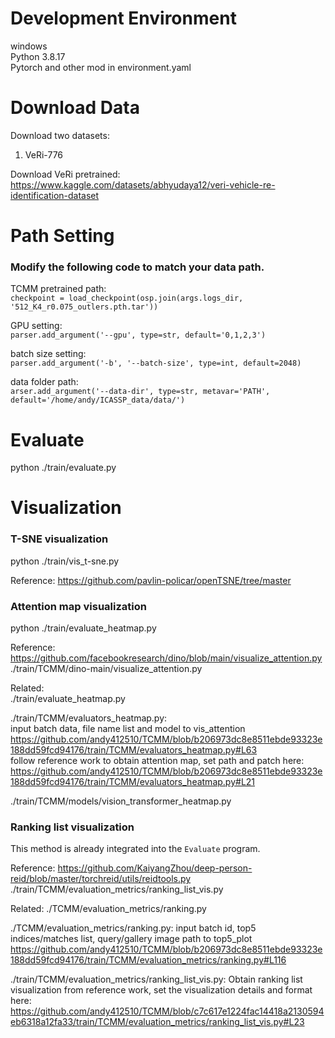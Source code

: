 # Development Environment
windows  
Python 3.8.17  
Pytorch
and other mod in environment.yaml
# Download Data
Download two datasets:  
1. VeRi-776
    
Download VeRi pretrained:  
https://www.kaggle.com/datasets/abhyudaya12/veri-vehicle-re-identification-dataset

# Path Setting 
### Modify the following code to match your data path.
TCMM pretrained path:  
`checkpoint = load_checkpoint(osp.join(args.logs_dir, '512_K4_r0.075_outlers.pth.tar'))`

GPU setting:  
`parser.add_argument('--gpu', type=str, default='0,1,2,3')`

batch size setting:  
`parser.add_argument('-b', '--batch-size', type=int, default=2048)`

data folder path:  
`arser.add_argument('--data-dir', type=str, metavar='PATH', default='/home/andy/ICASSP_data/data/')` 

# Evaluate
python ./train/evaluate.py

# Visualization
### T-SNE visualization
python ./train/vis_t-sne.py  

Reference: https://github.com/pavlin-policar/openTSNE/tree/master  

### Attention map visualization
python ./train/evaluate_heatmap.py  

Reference: https://github.com/facebookresearch/dino/blob/main/visualize_attention.py  
./train/TCMM/dino-main/visualize_attention.py  

Related:  
./train/evaluate_heatmap.py  

./train/TCMM/evaluators_heatmap.py:  
input batch data, file name list and model to vis_attention  
https://github.com/andy412510/TCMM/blob/b206973dc8e8511ebde93323e188dd59fcd94176/train/TCMM/evaluators_heatmap.py#L63  
follow reference work to obtain attention map, set path and patch here:  
https://github.com/andy412510/TCMM/blob/b206973dc8e8511ebde93323e188dd59fcd94176/train/TCMM/evaluators_heatmap.py#L21  

./train/TCMM/models/vision_transformer_heatmap.py  
### Ranking list visualization
This method is already integrated into the `Evaluate` program.

Reference: https://github.com/KaiyangZhou/deep-person-reid/blob/master/torchreid/utils/reidtools.py
./train/TCMM/evaluation_metrics/ranking_list_vis.py

Related:
./TCMM/evaluation_metrics/ranking.py

./TCMM/evaluation_metrics/ranking.py:
input batch id, top5 indices/matches list, query/gallery image path to top5_plot
https://github.com/andy412510/TCMM/blob/b206973dc8e8511ebde93323e188dd59fcd94176/train/TCMM/evaluation_metrics/ranking.py#L116

./train/TCMM/evaluation_metrics/ranking_list_vis.py:
Obtain ranking list visualization from reference work, set the visualization details and format here:
https://github.com/andy412510/TCMM/blob/c7c617e1224fac14418a2130594eb6318a12fa33/train/TCMM/evaluation_metrics/ranking_list_vis.py#L23
